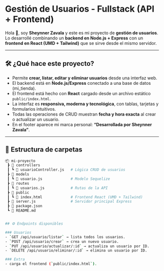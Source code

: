 # Gestión de Usuarios - Fullstack (API + Frontend)

Hola 👋, soy **Sheynner Zavala** y este es mi proyecto de **gestión de usuarios**.  
Lo desarrollé combinando un **backend en Node.js + Express** con un **frontend en React (UMD + Tailwind)** que se sirve desde el mismo servidor.

---

## 🛠️ ¿Qué hace este proyecto?

- Permite **crear, listar, editar y eliminar usuarios** desde una interfaz web.
- El backend está en **Node.js/Express** conectado a una base de datos (mi_tienda).
- El frontend está hecho con **React** cargado desde un archivo estático `public/index.html`.
- La interfaz es **responsiva, moderna y tecnológica**, con tablas, tarjetas y formularios intuitivos.
- Todas las operaciones de CRUD muestran **fecha y hora exacta** al crear o actualizar un usuario.
- En el footer aparece mi marca personal: **“Desarrollada por Sheynner Zavala”**.

---

## 📂 Estructura de carpetas

```bash
📦 mi-proyecto
 ┣ 📂 controllers
 ┃ ┗ 📜 usuarioController.js   # Lógica CRUD de usuarios
 ┣ 📂 models
 ┃ ┗ 📜 usuario.js             # Modelo Sequelize
 ┣ 📂 routes
 ┃ ┗ 📜 usuarios.js            # Rutas de la API
 ┣ 📂 public
 ┃ ┗ 📜 index.html             # Frontend React (UMD + Tailwind)
 ┣ 📜 server.js                # Servidor principal Express
 ┣ 📜 package.json
 ┗ 📜 README.md


## ⚙️ Endpoints disponibles

### Usuarios
- `GET /api/usuario/listar` → lista todos los usuarios.
- `POST /api/usuario/crear` → crea un nuevo usuario.
- `PUT /api/usuario/actualizar/:id` → actualiza un usuario por ID.
- `DELETE /api/usuario/eliminar/:id` → elimina un usuario por ID.

### Extra
- carga el frontend (`public/index.html`).
